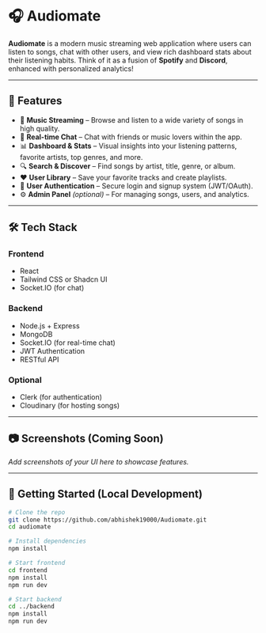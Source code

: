 # 🎧 Audiomate

**Audiomate** is a modern music streaming web application where users can listen to songs, chat with other users, and view rich dashboard stats about their listening habits. Think of it as a fusion of **Spotify** and **Discord**, enhanced with personalized analytics!

---

## 🚀 Features

- 🎵 **Music Streaming** – Browse and listen to a wide variety of songs in high quality.
- 💬 **Real-time Chat** – Chat with friends or music lovers within the app.
- 📊 **Dashboard & Stats** – Visual insights into your listening patterns, favorite artists, top genres, and more.
- 🔍 **Search & Discover** – Find songs by artist, title, genre, or album.
- ❤️ **User Library** – Save your favorite tracks and create playlists.
- 🔐 **User Authentication** – Secure login and signup system (JWT/OAuth).
- ⚙️ **Admin Panel** *(optional)* – For managing songs, users, and analytics.

---

## 🛠️ Tech Stack

### Frontend
- React 
- Tailwind CSS or Shadcn UI
- Socket.IO (for chat)

### Backend
- Node.js + Express
- MongoDB
- Socket.IO (for real-time chat)
- JWT Authentication
- RESTful API

### Optional
- Clerk (for authentication)
- Cloudinary (for hosting songs)

---

## 📷 Screenshots (Coming Soon)

_Add screenshots of your UI here to showcase features._

---

## 🧪 Getting Started (Local Development)

```bash
# Clone the repo
git clone https://github.com/abhishek19000/Audiomate.git
cd audiomate

# Install dependencies
npm install

# Start frontend
cd frontend
npm install
npm run dev

# Start backend
cd ../backend
npm install
npm run dev
